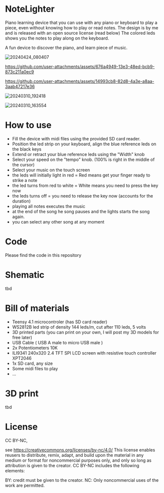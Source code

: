 # NoteLighter
Piano learning device that you can use with any piano or keyboard to play a piece, even without knowing how to play or read notes.
The design is by me and is released with an open source license (read below)
The colored leds shows you the notes to play along on the keyboard.

A fun device to discover the piano, and learn piece of music.

![20240424_080407](https://github.com/user-attachments/assets/3fd846a6-ea32-4e1e-ab59-feb5836b7a59)


https://github.com/user-attachments/assets/676a4949-13e3-48ed-bcb9-873c211a0ec9



https://github.com/user-attachments/assets/14993cb8-82d8-4a3e-a8aa-3aab47217e36

![20240310_192418](https://github.com/user-attachments/assets/16d1434c-4288-4541-8853-775883b43c2a)

![20240310_163554](https://github.com/user-attachments/assets/d536087f-5813-4166-8ad3-a31fc206ea18)

# How to use
- Fill the device with midi files using the provided SD card reader.
- Position the led strip on your keyboard, align the blue reference leds on the black keys
- Extend or retract your blue reference leds using the "Width" knob
- Select your speed on the "tempo" knob. (100% is right in the middle of the cursor)
- Select your music on the touch screen
- the leds will initially  light in red = Red means get your finger ready to strike a note
- the led turns from red to white = White means you need to press the key now
- the leds turns off = you need to release the key now (accounts for the duration)
- playing all notes executes the music
- at the end of the song he song pauses and the lights starts the song again.
- you can select any other song at any moment
  
# Code
Please find the code in this repository

# Shematic
tbd

# Bill of materials
- Teensy 4.1 microcontroler (has SD card reader)
- WS2812B led strip of density 144 leds/m, cut after 110 leds, 5 volts
- 3D printed parts (you can print on your own, I will post my 3D models for free later)
- USB Cable ( USB A male to micro USB male )
- 2x Potentiometers 10K
- ILI9341 240x320 2.4 TFT SPI LCD screen with resistive touch controller XPT2046
- 1x SD card, any size 
- Some midi files to play
- ...

# 3D print
tbd

# License

CC BY-NC, 

see https://creativecommons.org/licenses/by-nc/4.0/ 
This license enables reusers to distribute, remix, adapt, and build upon the material in any medium or format for noncommercial purposes only, and only so long as attribution is given to the creator. CC BY-NC includes the following elements:

BY: credit must be given to the creator. NC: Only noncommercial uses of the work are permitted.
